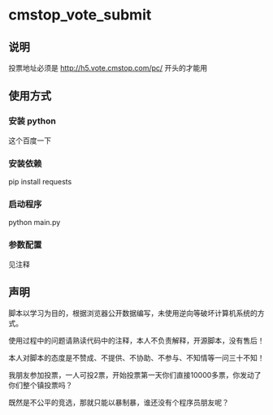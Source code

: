 # cmstop_vote_submit
## 说明
投票地址必须是 http://h5.vote.cmstop.com/pc/ 开头的才能用

## 使用方式

### 安装 python
这个百度一下

### 安装依赖
pip install requests

### 启动程序
python main.py

### 参数配置
见注释

## 声明
脚本以学习为目的，根据浏览器公开数据编写，未使用逆向等破坏计算机系统的方式。

使用过程中的问题请熟读代码中的注释，本人不负责解释，开源脚本，没有售后！

本人对脚本的态度是不赞成、不提供、不协助、不参与、不知情等一问三十不知！

我朋友参加投票，一人可投2票，开始投票第一天你们直接10000多票，你发动了你们整个镇投票吗？

既然是不公平的竞选，那就只能以暴制暴，谁还没有个程序员朋友呢？
